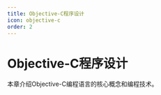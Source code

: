 ```yaml
---
title: Objective-C程序设计
icon: objective-c
order: 2
---
```


# Objective-C程序设计

本章介绍Objective-C编程语言的核心概念和编程技术。
